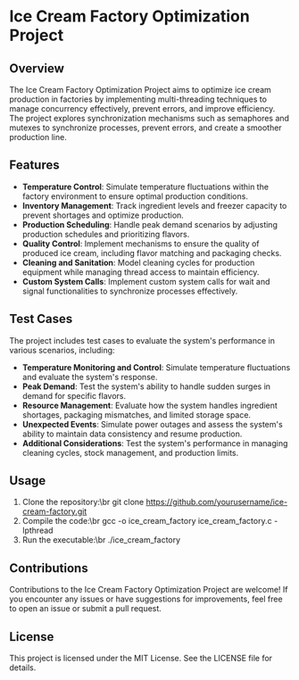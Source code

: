 # Ice Cream Factory Optimization Project
## Overview
The Ice Cream Factory Optimization Project aims to optimize ice cream production in factories by implementing multi-threading techniques to manage concurrency effectively, prevent errors, and improve efficiency. The project explores synchronization mechanisms such as semaphores and mutexes to synchronize processes, prevent errors, and create a smoother production line.

## Features
* **Temperature Control**: Simulate temperature fluctuations within the factory environment to ensure optimal production conditions.
* **Inventory Management**: Track ingredient levels and freezer capacity to prevent shortages and optimize production.
* **Production Scheduling**: Handle peak demand scenarios by adjusting production schedules and prioritizing flavors.
* **Quality Control**: Implement mechanisms to ensure the quality of produced ice cream, including flavor matching and packaging checks.
* **Cleaning and Sanitation**: Model cleaning cycles for production equipment while managing thread access to maintain efficiency.
* **Custom System Calls**: Implement custom system calls for wait and signal functionalities to synchronize processes effectively.
## Test Cases
The project includes test cases to evaluate the system's performance in various scenarios, including:

* **Temperature Monitoring and Control**: Simulate temperature fluctuations and evaluate the system's response.
* **Peak Demand**: Test the system's ability to handle sudden surges in demand for specific flavors.
* **Resource Management**: Evaluate how the system handles ingredient shortages, packaging mismatches, and limited storage space.
* **Unexpected Events**: Simulate power outages and assess the system's ability to maintain data consistency and resume production.
* **Additional Considerations**: Test the system's performance in managing cleaning cycles, stock management, and production limits.
## Usage
1. Clone the repository:\br
git clone https://github.com/yourusername/ice-cream-factory.git
2. Compile the code:\br
gcc -o ice_cream_factory ice_cream_factory.c -lpthread
3. Run the executable:\br
./ice_cream_factory
## Contributions
Contributions to the Ice Cream Factory Optimization Project are welcome! If you encounter any issues or have suggestions for improvements, feel free to open an issue or submit a pull request.

## License
This project is licensed under the MIT License. See the LICENSE file for details.
